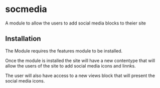 # socmedia
A module to allow the users to add social media blocks to theier site
## Installation
The Module requires the features module to be installed. 

Once the module is installed the site will have a new contentype that will allow the users of the site to add social media icons and linnks. 

The user will also have access to a new views block that will present the social media icons.

